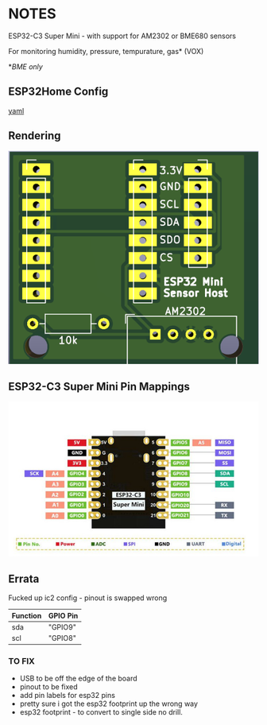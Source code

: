 # NOTES
ESP32-C3 Super Mini - with support for AM2302 or BME680 sensors  

For monitoring humidity, pressure, tempurature, gas* (VOX)

**BME only*

## ESP32Home Config
[yaml](esp32home.yaml)

## Rendering
![ESP32 PCB Rendering](rendering.png)

## ESP32-C3 Super Mini Pin Mappings
![ESP32-C3 Pin Mappings](esp32-c3-super-mini.png)

## Errata
Fucked up ic2 config - pinout is swapped wrong  

|Function|GPIO Pin|
|----|---|
|sda| "GPIO9"|
|scl| "GPIO8"|

### TO FIX
* USB to be off the edge of the board
* pinout to be fixed
* add pin labels for esp32 pins
* pretty sure i got the esp32 footprint up the wrong way
* esp32 footprint - to convert to single side no drill.